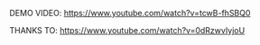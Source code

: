 DEMO VIDEO: https://www.youtube.com/watch?v=tcwB-fhSBQ0



THANKS TO: https://www.youtube.com/watch?v=0dRzwvIyjoU


